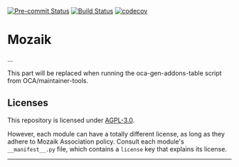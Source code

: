 
<!-- /!\ Non OCA Context : Set here the badge of your runbot / runboat instance. -->
[![Pre-commit Status](https://github.com/mozaik-association/mozaik/actions/workflows/pre-commit.yml/badge.svg?branch=14.0)](https://github.com/mozaik-association/mozaik/actions/workflows/pre-commit.yml?query=branch%3A14.0)
[![Build Status](https://github.com/mozaik-association/mozaik/actions/workflows/test.yml/badge.svg?branch=14.0)](https://github.com/mozaik-association/mozaik/actions/workflows/test.yml?query=branch%3A14.0)
[![codecov](https://codecov.io/gh/mozaik-association/mozaik/branch/14.0/graph/badge.svg)](https://codecov.io/gh/mozaik-association/mozaik)
<!-- /!\ Non OCA Context : Set here the badge of your translation instance. -->

<!-- /!\ do not modify above this line -->

# Mozaik

...

<!-- /!\ do not modify below this line -->

<!-- prettier-ignore-start -->

[//]: # (addons)

This part will be replaced when running the oca-gen-addons-table script from OCA/maintainer-tools.

[//]: # (end addons)

<!-- prettier-ignore-end -->

## Licenses

This repository is licensed under [AGPL-3.0](LICENSE).

However, each module can have a totally different license, as long as they adhere to Mozaik Association
policy. Consult each module's `__manifest__.py` file, which contains a `license` key
that explains its license.

----
<!-- /!\ Non OCA Context : Set here the full description of your organization. -->
